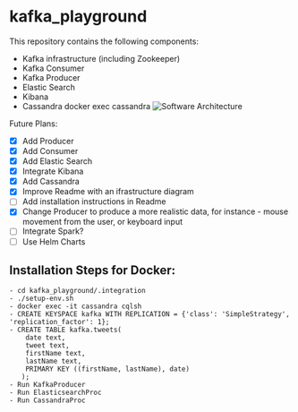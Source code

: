 # kafka_playground
This repository contains the following components:

- Kafka infrastructure (including Zookeeper)
- Kafka Consumer
- Kafka Producer
- Elastic Search 
- Kibana
- Cassandra
docker exec cassandra
![Software Architecture](https://github.com/skatz1990/kafka_playground/blob/master/src/main/resources/diagram/Diagram.png?raw=true)

Future Plans:
- [x] Add Producer
- [x] Add Consumer
- [x] Add Elastic Search
- [x] Integrate Kibana
- [x] Add Cassandra
- [x] Improve Readme with an ifrastructure diagram
- [ ] Add installation instructions in Readme
- [x] Change Producer to produce a more realistic data, for instance - mouse movement from the user, or keyboard input
- [ ] Integrate Spark?
- [ ] Use Helm Charts

## Installation Steps for Docker:

``` 
- cd kafka_playground/.integration
- ./setup-env.sh
- docker exec -it cassandra cqlsh
- CREATE KEYSPACE kafka WITH REPLICATION = {'class': 'SimpleStrategy', 'replication_factor': 1};
- CREATE TABLE kafka.tweets(
    date text,
    tweet text,
    firstName text,
    lastName text,
    PRIMARY KEY ((firstName, lastName), date)
   );
- Run KafkaProducer
- Run ElasticsearchProc
- Run CassandraProc
```